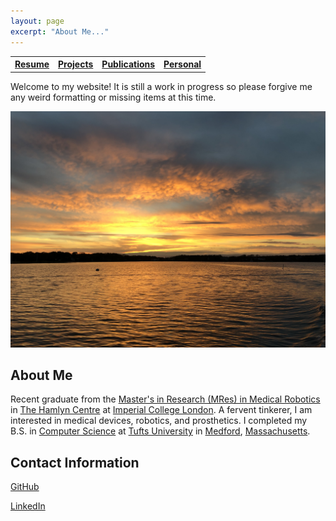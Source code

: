 ```yaml
---
layout: page
excerpt: "About Me..."
---
```


<center>
<table style="width:200%">
  <tr>
    <th> <a href="resume.md"> Resume </a> </th>
    <th> <a href="projects.md"> Projects </a> </th>
    <th> <a href="publications.md"> Publications </a> </th>
    <th> <a href="personal.md"> Personal </a> </th>    
  </tr>
</table>
</center>
  
Welcome to my website! It is still a work in progress so please forgive me any weird formatting or missing items at this time.

<img src="files/sunset.jpg" alt="me" width=700>


## About Me
Recent graduate from the [Master's in Research (MRes) in Medical Robotics](http://www.imperial.ac.uk/study/pg/medicine/medical-robotics/) in [The Hamlyn Centre](https://www.imperial.ac.uk/hamlyn-centre/) at [Imperial College London](http://www.imperial.ac.uk/). A fervent tinkerer, I am interested in medical devices, robotics, and prosthetics. I completed my B.S. in [Computer Science](https://engineering.tufts.edu/cs/) at [Tufts University](https://www.tufts.edu/) in [Medford](https://www.medfordma.org/), [Massachusetts](https://www.mass.gov/).



## Contact Information

[GitHub](https://github.com/cdelor02)

[LinkedIn](https://www.linkedin.com/in/charlie-delorey/)


